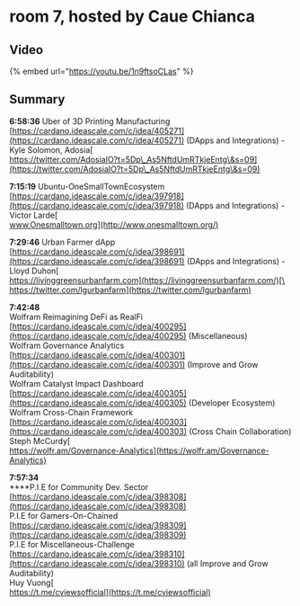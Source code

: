 # room 7, hosted by Caue Chianca

## Video

{% embed url="https://youtu.be/1n9ftsoCLas" %}

## Summary

**6:58:36** Uber of 3D Printing Manufacturing [https://cardano.ideascale.com/c/idea/405271](https://cardano.ideascale.com/c/idea/405271) (DApps and Integrations) - Kyle Solomon, Adosia[\
https://twitter.com/AdosiaIO?t=5Dp\_As5NftdUmRTkjeEntg\&s=09](https://twitter.com/AdosiaIO?t=5Dp\_As5NftdUmRTkjeEntg\&s=09)

**7:15:19** Ubuntu-OneSmallTownEcosystem [https://cardano.ideascale.com/c/idea/397918](https://cardano.ideascale.com/c/idea/397918) (DApps and Integrations) - Victor Larde[\
www.Onesmalltown.org](http://www.onesmalltown.org/)

**7:29:46** Urban Farmer dApp [https://cardano.ideascale.com/c/idea/398691](https://cardano.ideascale.com/c/idea/398691) (DApps and Integrations) - Lloyd Duhon[\
https://livinggreensurbanfarm.com](https://livinggreensurbanfarm.com/)[\
https://twitter.com/lgurbanfarm](https://twitter.com/lgurbanfarm)

**7:42:48** \
Wolfram Reimagining DeFi as RealFi [https://cardano.ideascale.com/c/idea/400295](https://cardano.ideascale.com/c/idea/400295) (Miscellaneous)\
Wolfram Governance Analytics [https://cardano.ideascale.com/c/idea/400301](https://cardano.ideascale.com/c/idea/400301) (Improve and Grow Auditability)\
Wolfram Catalyst Impact Dashboard [https://cardano.ideascale.com/c/idea/400305](https://cardano.ideascale.com/c/idea/400305) (Developer Ecosystem)\
Wolfram Cross-Chain Framework [https://cardano.ideascale.com/c/idea/400303](https://cardano.ideascale.com/c/idea/400303) (Cross Chain Collaboration) \
Steph McCurdy[\
https://wolfr.am/Governance-Analytics](https://wolfr.am/Governance-Analytics)

**7:57:34** \
****P.I.E for Community Dev. Sector [https://cardano.ideascale.com/c/idea/398308](https://cardano.ideascale.com/c/idea/398308) \
P.I.E for Gamers-On-Chained [https://cardano.ideascale.com/c/idea/398309](https://cardano.ideascale.com/c/idea/398309) \
P.I.E for Miscellaneous-Challenge [https://cardano.ideascale.com/c/idea/398310](https://cardano.ideascale.com/c/idea/398310) (all Improve and Grow Auditability) \
Huy Vuong[\
https://t.me/cviewsofficial](https://t.me/cviewsofficial)
